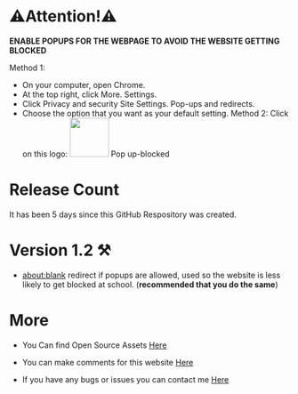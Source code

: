 # ⚠️Attention!⚠️
**ENABLE POPUPS FOR THE WEBPAGE TO AVOID THE WEBSITE GETTING BLOCKED**

Method 1:
- On your computer, open Chrome.
- At the top right, click More. Settings.
- Click Privacy and security Site Settings. Pop-ups and redirects.
- Choose the option that you want as your default setting.
Method 2:
Click on this logo: <img src="https://github.com/n-jramirez/n-jramirez.github.io/assets/131909495/42c0e2fc-7a26-41ad-ab8e-c10b4f999b19"  width="70" height="70"> Pop up-blocked
# Release Count
It has been 5 days since this GitHub Respository was created.
# Version 1.2 ⚒️
- [about:blank](https://about:blank) redirect if popups are allowed, used so the website is less likely to get blocked at school. (**recommended that you do the same**)
# More
- You Can find Open Source Assets [Here](https://github.com/n-jramirez/Open-Source)

- You can make comments for this website [Here](https://github.com/n-jramirez/n-jramirez.github.io/discussions/1)


- If you have any bugs or issues you can contact me [Here](https://github.com/n-jramirez/n-jramirez.github.io/issues)
